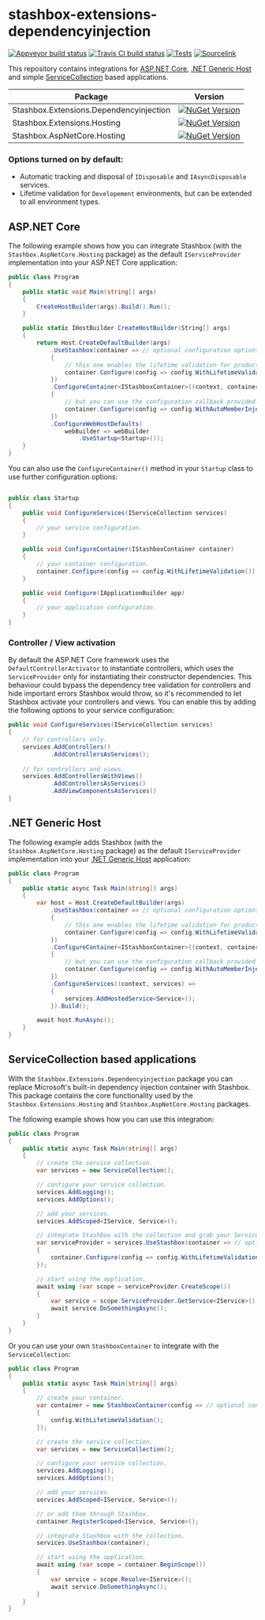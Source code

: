 # stashbox-extensions-dependencyinjection
[![Appveyor build status](https://img.shields.io/appveyor/ci/pcsajtai/stashbox-extensions-dependencyinjection/master.svg?label=appveyor)](https://ci.appveyor.com/project/pcsajtai/stashbox-extensions-dependencyinjection/branch/master) [![Travis CI build status](https://img.shields.io/travis/z4kn4fein/stashbox-extensions-dependencyinjection/master.svg?label=travis-ci)](https://travis-ci.org/z4kn4fein/stashbox-extensions-dependencyinjection) [![Tests](https://img.shields.io/appveyor/tests/pcsajtai/stashbox-extensions-dependencyinjection/master.svg)](https://ci.appveyor.com/project/pcsajtai/stashbox-extensions-dependencyinjection/build/tests) [![Sourcelink](https://img.shields.io/badge/sourcelink-enabled-brightgreen.svg)](https://github.com/dotnet/sourcelink)

This repository contains integrations for [ASP.NET Core](#aspnet-core), [.NET Generic Host](#net-generic-host) and simple [ServiceCollection](#servicecollection-based-applications) based applications.

| Package | Version |
| --- | --- |
| Stashbox.Extensions.Dependencyinjection | [![NuGet Version](https://buildstats.info/nuget/Stashbox.Extensions.Dependencyinjection)](https://www.nuget.org/packages/Stashbox.Extensions.Dependencyinjection/) |
| Stashbox.Extensions.Hosting | [![NuGet Version](https://buildstats.info/nuget/Stashbox.Extensions.Hosting)](https://www.nuget.org/packages/Stashbox.Extensions.Hosting/) |
| Stashbox.AspNetCore.Hosting | [![NuGet Version](https://buildstats.info/nuget/Stashbox.AspNetCore.Hosting)](https://www.nuget.org/packages/Stashbox.AspNetCore.Hosting/) |

### Options turned on by default:
- Automatic tracking and disposal of `IDisposable` and `IAsyncDisposable` services.
- Lifetime validation for `Developement` environments, but can be extended to all environment types.

## ASP.NET Core
The following example shows how you can integrate Stashbox (with the `Stashbox.AspNetCore.Hosting` package) as the default `IServiceProvider` implementation into your ASP.NET Core application:
```c#
public class Program
{
    public static void Main(string[] args)
    {
        CreateHostBuilder(args).Build().Run();
    }

    public static IHostBuilder CreateHostBuilder(String[] args)
    {
        return Host.CreateDefaultBuilder(args)
            .UseStashbox(container => // optional configuration options.
            {
                // this one enables the lifetime validation for production environments too.
                container.Configure(config => config.WithLifetimeValidation());
            })
            .ConfigureContainer<IStashboxContainer>((context, container) =>
            {
                // but you can use the configuration callback provided by the framework.
                container.Configure(config => config.WithAutoMemberInjection());
            })
            .ConfigureWebHostDefaults(
                webBuilder => webBuilder
                    .UseStartup<Startup>());
    }
}
```

You can also use the `ConfigureContainer()` method in your `Startup` class to use further configuration options:
```c#

public class Startup
{
    public void ConfigureServices(IServiceCollection services)
    {
        // your service configuration.
    }

    public void ConfigureContainer(IStashboxContainer container)
    {
        // your container configuration.
        container.Configure(config => config.WithLifetimeValidation());
    }

    public void Configure(IApplicationBuilder app)
    {
        // your application configuration.
    }
}
```

### Controller / View activation
By default the ASP.NET Core framework uses the `DefaultControllerActivator` to instantiate controllers, which uses the `ServiceProvider` only for instantiating their constructor dependencies. This behaviour could bypass the dependency tree validation for controllers and hide important errors Stashbox would throw, so it's recommended to let Stashbox activate your controllers and views. You can enable this by adding the following options to your service configuration:
```c#
public void ConfigureServices(IServiceCollection services)
{
    // for controllers only.
    services.AddControllers()
            .AddControllersAsServices();
    
    // for controllers and views.
    services.AddControllersWithViews()
            .AddControllersAsServices()
            .AddViewComponentsAsServices()
}
```

## .NET Generic Host
The following example adds Stashbox (with the `Stashbox.AspNetCore.Hosting` package) as the default `IServiceProvider` implementation into your [.NET Generic Host](https://docs.microsoft.com/en-us/aspnet/core/fundamentals/host/generic-host?view=aspnetcore-3.1) application:

```c#
public class Program
{
    public static async Task Main(string[] args)
    {
        var host = Host.CreateDefaultBuilder(args)
            .UseStashbox(container => // optional configuration options.
            {
                // this one enables the lifetime validation for production environments too.
                container.Configure(config => config.WithLifetimeValidation());
            })
            .ConfigureContainer<IStashboxContainer>((context, container) =>
            {
                // but you can use the configuration callback provided by the framework.
                container.Configure(config => config.WithAutoMemberInjection());
            })
            .ConfigureServices((context, services) =>
            {
                services.AddHostedService<Service>();
            }).Build();

        await host.RunAsync();
    }
}
```

## ServiceCollection based applications
With the `Stashbox.Extensions.Dependencyinjection` package you can replace Microsoft's built-in dependency injection container with Stashbox. This package contains the core functionality used by the `Stashbox.Extensions.Hosting` and `Stashbox.AspNetCore.Hosting` packages.

The following example shows how you can use this integration:
```c#
public class Program
{
    public static async Task Main(string[] args)
    {
        // create the service collection.
        var services = new ServiceCollection();

        // configure your service collection.
        services.AddLogging();
        services.AddOptions();

        // add your services.
        services.AddScoped<IService, Service>();

        // integrate Stashbox with the collection and grab your ServiceProvider.
        var serviceProvider = services.UseStashbox(container => // optional configuration options.
        {
            container.Configure(config => config.WithLifetimeValidation());
        });

        // start using the application.
        await using (var scope = serviceProvider.CreateScope())
        {
            var service = scope.ServiceProvider.GetService<IService>();
            await service.DoSomethingAsync();
        }
    }
}
```

Or you can use your own `StashboxContainer` to integrate with the `ServiceCollection`:
```c#
public class Program
{
    public static async Task Main(string[] args)
    {
        // create your container.
        var container = new StashboxContainer(config => // optional configuration options.
        {
            config.WithLifetimeValidation();
        });

        // create the service collection.
        var services = new ServiceCollection();

        // configure your service collection.
        services.AddLogging();
        services.AddOptions();

        // add your services.
        services.AddScoped<IService, Service>();

        // or add them through Stashbox.
        container.RegisterScoped<IService, Service>();

        // integrate Stashbox with the collection.
        services.UseStashbox(container);

        // start using the application.
        await using (var scope = container.BeginScope())
        {
            var service = scope.Resolve<IService>();
            await service.DoSomethingAsync();
        }
    }
}
```
